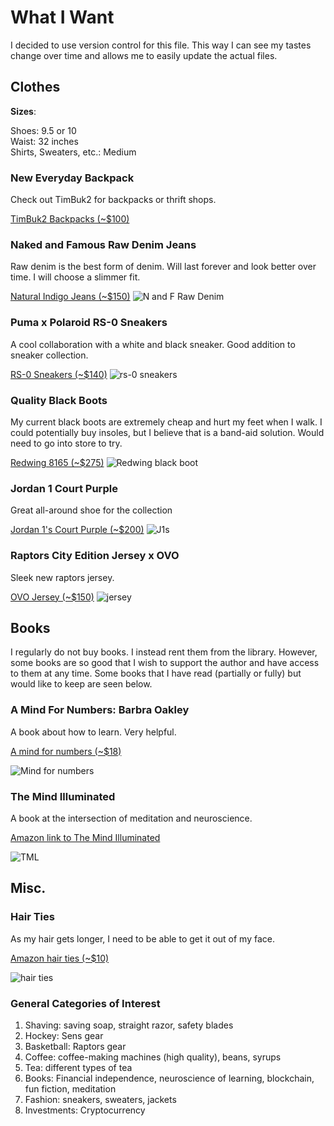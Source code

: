 # What I Want
I decided to use version control for this file.  This way I can see my tastes change over time and allows me to easily update the actual files.

## Clothes

**Sizes**:

Shoes: 9.5 or 10  
Waist: 32 inches  
Shirts, Sweaters, etc.: Medium

### New Everyday Backpack
Check out TimBuk2 for backpacks or thrift shops.

[TimBuk2 Backpacks (~$100)](https://www.timbuk2.com/collections/all-backpacks)

### Naked and Famous Raw Denim Jeans
Raw denim is the best form of denim. Will last forever and look better over time. I will choose a slimmer fit.

[Natural Indigo Jeans (~$150)](https://www.nakedandfamousdenim.com/natural-indigo-selvedge)
![N and F Raw Denim][rawdenim]

### Puma x Polaroid RS-0 Sneakers
A cool collaboration with a white and black sneaker. Good addition to sneaker collection.

[RS-0 Sneakers (~$140)](https://us.puma.com/en/us/pd/puma-x-polaroid-rs-0-sneakers/368436.html)
![rs-0 sneakers][rs-0]

### Quality Black Boots
My current black boots are extremely cheap and hurt my feet when I walk. I could potentially buy insoles, but I believe that is a band-aid solution. Would need to go into store to try.

[Redwing 8165 (~$275)](https://www.infinityshoes.com/red-wing-shoes-classic-round-8165-mens-boot.html)
![Redwing black boot][redwing]

### Jordan 1 Court Purple
Great all-around shoe for the collection

[Jordan 1's Court Purple (~$200)]()
![J1s](https://sneakernews.com/wp-content/uploads/2018/09/air-jordan-1-retro-high-og-court-purple-unboxing-11.jpg)

### Raptors City Edition Jersey x OVO
Sleek new raptors jersey.

[OVO Jersey (~$150)](https://store.nba.com/toronto-raptors/mens-toronto-raptors-nike-white-2018/19-swingman-custom-jersey-city-edition/t-25815373+p-1444953262871+z-9-4068905572?_ref=p-TLP:m-NG:i-r0c2)
![jersey](https://fanatics.frgimages.com/FFImage/thumb.aspx?i=/productimages/_3069000/altimages/ff_3069699-e04c19b77db116e5c644alt1_full.jpg&w=900)

## Books
I regularly do not buy books. I instead rent them from the library. However, some books are so good that I wish to support the author and have access to them at any time. Some books that I have read (partially or fully) but would like to keep are seen below.

### A Mind For Numbers: Barbra Oakley

A book about how to learn. Very helpful.

 [A mind for numbers (~$18)](https://www.amazon.ca/Mind-Numbers-Science-Flunked-Algebra-ebook/dp/B00G3L19ZU)

 ![Mind for numbers](https://images-na.ssl-images-amazon.com/images/I/41jOvUQ%2BdhL.jpg)


### The Mind Illuminated
A book at the intersection of meditation and neuroscience.

[Amazon link to The Mind Illuminated](https://www.amazon.ca/Mind-Illuminated-Meditation-Integrating-Mindfulness/dp/1501156985)

![TML](https://images-na.ssl-images-amazon.com/images/I/51HJ2bi6JRL._SX403_BO1,204,203,200_.jpg)

## Misc.

### Hair Ties
As my hair gets longer, I need to be able to get it out of my face.

[Amazon hair ties (~$10)](https://www.amazon.ca/Seamless-Ponytail-Scrunchie-Accessories-Stretching/dp/B078K6888P/ref=sr_1_2?ie=UTF8&qid=1541890799&sr=8-2&keywords=hair+ties+men&dpID=51KOhMR1OWL&preST=_SY300_QL70_&dpSrc=srch)

![hair ties](https://images-na.ssl-images-amazon.com/images/I/61UhkhcUxDL._SL1000_.jpg)


### General Categories of Interest

1. Shaving: saving soap, straight razor, safety blades
2. Hockey: Sens gear
3. Basketball: Raptors gear
4. Coffee: coffee-making machines (high quality), beans, syrups
5. Tea: different types of tea
6. Books: Financial independence, neuroscience of learning, blockchain, fun fiction, meditation
7. Fashion: sneakers, sweaters, jackets
8. Investments: Cryptocurrency




[redwing]: https://tshop.r10s.jp/premiumone/cabinet/01786893/01805378/img61374933.jpg?fitin=330:330
[CDBs]: http://s7d9.scene7.com/is/image/TheBay/889304578411_main?$PDPLARGE$&wid=388&hei=498&fit=fit,1
[UBs]: https://www.adidas.ca/dis/dw/image/v2/aaqx_prd/on/demandware.static/-/Sites-adidas-products/default/dw73006a43/zoom/BB6168_01_standard.jpg?sw=840&sh=840&strip=false
[rs-0]: https://pumaimages.azureedge.net/images/368436/01/fnd/PNA/h/600/w/600
[TO LA]: https://theordinary.com/images/products/rdn-lactic-acid-5pct-ha-2pct-30ml.png?ver=15
[rawdenim]: https://static.wixstatic.com/media/bc5a5a_f1e7bdff4a5e41838573f57348546c97~mv2_d_2048_2048_s_2.jpg/v1/fill/w_686,h_686,al_c,q_90,usm_1.20_1.00_0.01/bc5a5a_f1e7bdff4a5e41838573f57348546c97~mv2_d_2048_2048_s_2.webp


